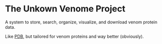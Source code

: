 # The Unkown Venome Project

A system to store, search, organize, visualize, and download venom protein data. 

Like [PDB](https://www.rcsb.org/), but tailored for venom proteins and way better (obviously).
